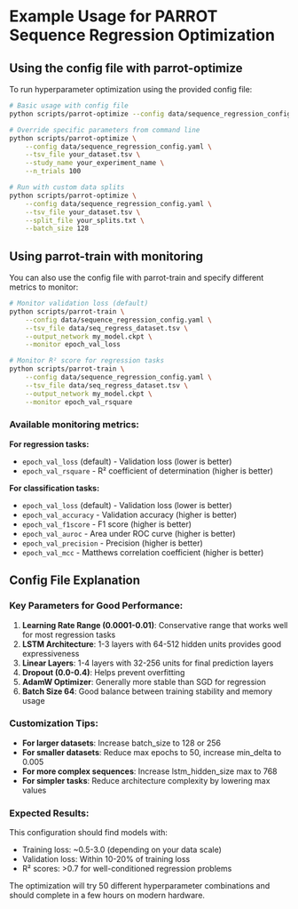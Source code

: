 # Example Usage for PARROT Sequence Regression Optimization

## Using the config file with parrot-optimize

To run hyperparameter optimization using the provided config file:

```bash
# Basic usage with config file
python scripts/parrot-optimize --config data/sequence_regression_config.yaml

# Override specific parameters from command line
python scripts/parrot-optimize \
    --config data/sequence_regression_config.yaml \
    --tsv_file your_dataset.tsv \
    --study_name your_experiment_name \
    --n_trials 100

# Run with custom data splits
python scripts/parrot-optimize \
    --config data/sequence_regression_config.yaml \
    --tsv_file your_dataset.tsv \
    --split_file your_splits.txt \
    --batch_size 128
```

## Using parrot-train with monitoring

You can also use the config file with parrot-train and specify different metrics to monitor:

```bash
# Monitor validation loss (default)
python scripts/parrot-train \
    --config data/sequence_regression_config.yaml \
    --tsv_file data/seq_regress_dataset.tsv \
    --output_network my_model.ckpt \
    --monitor epoch_val_loss

# Monitor R² score for regression tasks
python scripts/parrot-train \
    --config data/sequence_regression_config.yaml \
    --tsv_file data/seq_regress_dataset.tsv \
    --output_network my_model.ckpt \
    --monitor epoch_val_rsquare
```

### Available monitoring metrics:

**For regression tasks:**
- `epoch_val_loss` (default) - Validation loss (lower is better)
- `epoch_val_rsquare` - R² coefficient of determination (higher is better)

**For classification tasks:**
- `epoch_val_loss` (default) - Validation loss (lower is better)
- `epoch_val_accuracy` - Validation accuracy (higher is better)
- `epoch_val_f1score` - F1 score (higher is better)
- `epoch_val_auroc` - Area under ROC curve (higher is better)
- `epoch_val_precision` - Precision (higher is better)
- `epoch_val_mcc` - Matthews correlation coefficient (higher is better)

## Config File Explanation

### Key Parameters for Good Performance:

1. **Learning Rate Range (0.0001-0.01)**: Conservative range that works well for most regression tasks
2. **LSTM Architecture**: 1-3 layers with 64-512 hidden units provides good expressiveness
3. **Linear Layers**: 1-4 layers with 32-256 units for final prediction layers
4. **Dropout (0.0-0.4)**: Helps prevent overfitting
5. **AdamW Optimizer**: Generally more stable than SGD for regression
6. **Batch Size 64**: Good balance between training stability and memory usage

### Customization Tips:

- **For larger datasets**: Increase batch_size to 128 or 256
- **For smaller datasets**: Reduce max epochs to 50, increase min_delta to 0.005
- **For more complex sequences**: Increase lstm_hidden_size max to 768
- **For simpler tasks**: Reduce architecture complexity by lowering max values

### Expected Results:

This configuration should find models with:
- Training loss: ~0.5-3.0 (depending on your data scale)
- Validation loss: Within 10-20% of training loss
- R² scores: >0.7 for well-conditioned regression problems

The optimization will try 50 different hyperparameter combinations and should complete in a few hours on modern hardware.
